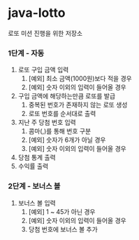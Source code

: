 # java-lotto
로또 미션 진행을 위한 저장소

### 1단계 - 자동
1. 로또 구입 금액 입력
    1) [예외] 최소 금액(1000원)보다 적을 경우
    2) [예외] 숫자 이외의 입력이 들어올 경우
2. 구입 금액에 해당하는만큼 로또를 발급
    1) 중복된 번호가 존재하지 않는 로또 생성
    2) 로또 번호를 순서대로 출력
3. 지난 주 당첨 번호 입력
    1) 콤마(,)를 통해 번호 구분
    2) [예외] 숫자가 6개가 아닐 경우
    3) [예외] 숫자 이외의 입력이 들어올 경우
4. 당첨 통계 출력
5. 수익률 출력

### 2단계 - 보너스 볼

1. 보너스 볼 입력
    1) [예외] 1 ~ 45가 아닌 경우
    2) [예외] 숫자 이외의 입력이 들어올 경우
    3) 당첨 번호에 보너스 볼 추가
